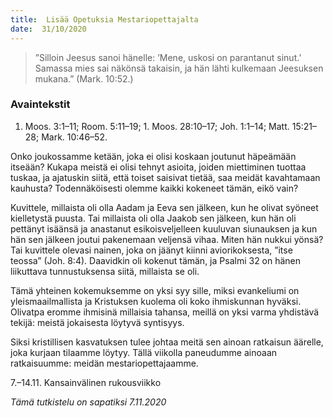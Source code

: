 ```yaml
---
title:  Lisää Opetuksia Mestariopettajalta
date:  31/10/2020
---
```


> <p></p>
> ”Silloin Jeesus sanoi hänelle: ’Mene, uskosi on parantanut sinut.’ Samassa mies sai näkönsä takaisin, ja hän lähti kulkemaan Jeesuksen mukana.” (Mark. 10:52.)

### Avaintekstit
1. Moos. 3:1–11;  Room. 5:11–19;  1. Moos. 28:10–17;  Joh. 1:1–14;  Matt. 15:21–28;  Mark. 10:46–52.

Onko joukossamme ketään, joka ei olisi koskaan joutunut häpeämään itseään? Kukapa meistä ei olisi tehnyt asioita, joiden miettiminen tuottaa tuskaa, ja ajatuskin siitä, että toiset saisivat tietää, saa meidät kavahtamaan kauhusta? Todennäköisesti olemme kaikki kokeneet tämän, eikö vain?

Kuvittele, millaista oli olla Aadam ja Eeva sen jälkeen, kun he olivat syöneet kielletystä puusta. Tai millaista oli olla Jaakob sen jälkeen, kun hän oli pettänyt isäänsä ja anastanut esikoisveljelleen kuuluvan siunauksen ja kun hän sen jälkeen joutui pakenemaan veljensä vihaa. Miten hän nukkui yönsä? Tai kuvittele olevasi nainen, joka on jäänyt kiinni aviorikoksesta, ”itse teossa” (Joh. 8:4). Daavidkin oli kokenut tämän, ja Psalmi 32 on hänen liikuttava tunnustuksensa siitä, millaista se oli.

Tämä yhteinen kokemuksemme on yksi syy sille, miksi evankeliumi on yleismaailmallista ja Kristuksen kuolema oli koko ihmiskunnan hyväksi. Olivatpa eromme ihmisinä millaisia tahansa, meillä on yksi varma yhdistävä tekijä: meistä jokaisesta löytyvä syntisyys.

Siksi kristillisen kasvatuksen tulee johtaa meitä sen ainoan ratkaisun äärelle, joka kurjaan tilaamme löytyy. Tällä viikolla paneudumme ainoaan ratkaisuumme: meidän mestariopettajaamme.

7.–14.11. Kansainvälinen rukousviikko

_Tämä tutkistelu on sapatiksi 7.11.2020_